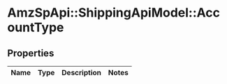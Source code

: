 # AmzSpApi::ShippingApiModel::AccountType

## Properties
Name | Type | Description | Notes
------------ | ------------- | ------------- | -------------

